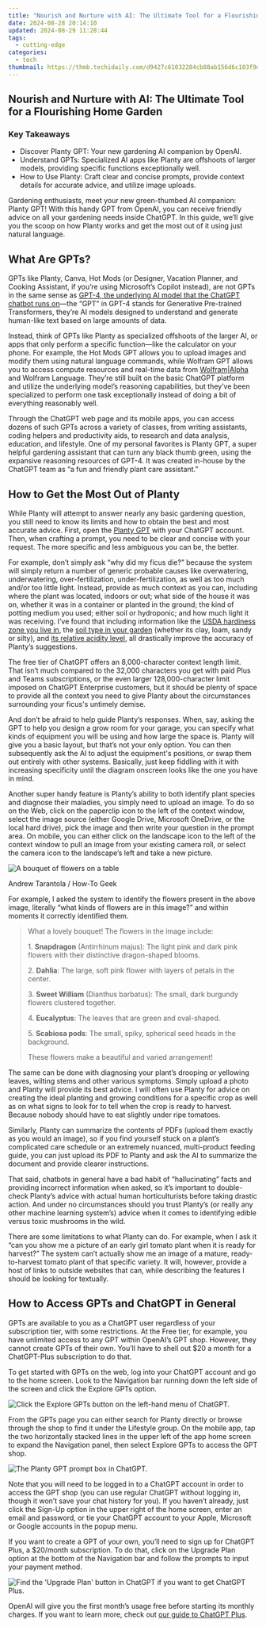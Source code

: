 ```yaml
---
title: "Nourish and Nurture with AI: The Ultimate Tool for a Flourishing Home Garden"
date: 2024-08-28 20:14:10
updated: 2024-08-29 11:28:44
tags:
  - cutting-edge
categories:
  - tech
thumbnail: https://thmb.techidaily.com/d9427c61032284cb88ab156d6c103f9d31f7d2686f689f4e79141572fa04ae5d.jpg
---
```


## Nourish and Nurture with AI: The Ultimate Tool for a Flourishing Home Garden

### Key Takeaways

* Discover Planty GPT: Your new gardening AI companion by OpenAI.
* Understand GPTs: Specialized AI apps like Planty are offshoots of larger models, providing specific functions exceptionally well.
* How to Use Planty: Craft clear and concise prompts, provide context details for accurate advice, and utilize image uploads.

 Gardening enthusiasts, meet your new green-thumbed AI companion: Planty GPT! With this handy GPT from OpenAI, you can receive friendly advice on all your gardening needs inside ChatGPT. In this guide, we’ll give you the scoop on how Planty works and get the most out of it using just natural language.

##  What Are GPTs?

 GPTs like Planty, Canva, Hot Mods (or Designer, Vacation Planner, and Cooking Assistant, if you’re using Microsoft’s Copilot instead), are not GPTs in the same sense as [GPT-4, the underlying AI model that the ChatGPT chatbot runs on](https://vp-tips.techidaily.com/digitize-effortlessly-turn-to-mematic-for-2024/)—the “GPT” in GPT-4 stands for Generative Pre-trained Transformers, they’re AI models designed to understand and generate human-like text based on large amounts of data.

 Instead, think of GPTs like Planty as specialized offshoots of the larger AI, or apps that only perform a specific function—like the calculator on your phone. For example, the Hot Mods GPT allows you to upload images and modify them using natural language commands, while Wolfram GPT allows you to access compute resources and real-time data from [Wolfram|Alpha](https://extra-resources.techidaily.com/new-an-ultimate-guide-about-video-resolution-for-beginners/) and Wolfram Language. They’re still built on the basic ChatGPT platform and utilize the underlying model’s reasoning capabilities, but they’ve been specialized to perform one task exceptionally instead of doing a bit of everything reasonably well.

 Through the ChatGPT web page and its mobile apps, you can access dozens of such GPTs across a variety of classes, from writing assistants, coding helpers and productivity aids, to research and data analysis, education, and lifestyle. One of my personal favorites is Planty GPT, a super helpful gardening assistant that can turn any black thumb green, using the expansive reasoning resources of GPT-4\. It was created in-house by the ChatGPT team as “a fun and friendly plant care assistant.”

##  How to Get the Most Out of Planty

 While Planty will attempt to answer nearly any basic gardening question, you still need to know its limits and how to obtain the best and most accurate advice. First, open the [Planty GPT](http://chatgpt.com/g/g-6PKrcgTBL-planty) with your ChatGPT account. Then, when crafting a prompt, you need to be clear and concise with your request. The more specific and less ambiguous you can be, the better.

 For example, don’t simply ask “why did my ficus die?” because the system will simply return a number of generic probable causes like overwatering, underwatering, over-fertilization, under-fertilization, as well as too much and/or too little light. Instead, provide as much context as you can, including where the plant was located, indoors or out; what side of the house it was on, whether it was in a container or planted in the ground; the kind of potting medium you used; either soil or hydroponic; and how much light it was receiving. I’ve found that including information like the [USDA hardiness zone you live in](https://planthardiness.ars.usda.gov/), the [soil type in your garden](https://www.soils.org/about-soils/basics/types/) (whether its clay, loam, sandy or silty), and [its relative acidity level](https://www.nrcs.usda.gov/sites/default/files/2022-11/pH%20-%20Soil%20Health%20Guide%5F0.pdf), all drastically improve the accuracy of Planty’s suggestions.

 The free tier of ChatGPT offers an 8,000-character context length limit. That isn’t much compared to the 32,000 characters you get with paid Plus and Teams subscriptions, or the even larger 128,000-character limit imposed on ChatGPT Enterprise customers, but it should be plenty of space to provide all the context you need to give Planty about the circumstances surrounding your ficus's untimely demise.

 And don’t be afraid to help guide Planty’s responses. When, say, asking the GPT to help you design a grow room for your garage, you can specify what kinds of equipment you will be using and how large the space is. Planty will give you a basic layout, but that’s not your only option. You can then subsequently ask the AI to adjust the equipment's positions, or swap them out entirely with other systems. Basically, just keep fiddling with it with increasing specificity until the diagram onscreen looks like the one you have in mind.

 Another super handy feature is Planty’s ability to both identify plant species and diagnose their maladies, you simply need to upload an image. To do so on the Web, click on the paperclip icon to the left of the context window, select the image source (either Google Drive, Microsoft OneDrive, or the local hard drive), pick the image and then write your question in the prompt area. On mobile, you can either click on the landscape icon to the left of the context window to pull an image from your existing camera roll, or select the camera icon to the landscape’s left and take a new picture.

![A bouquet of flowers on a table](https://static1.howtogeekimages.com/wordpress/wp-content/uploads/2024/07/pxl_20240716_202916342.jpg) 

Andrew Tarantola / How-To Geek

 For example, I asked the system to identify the flowers present in the above image, literally “what kinds of flowers are in this image?” and within moments it correctly identified them.

> What a lovely bouquet! The flowers in the image include:
> 
> 1\. **Snapdragon** (Antirrhinum majus): The light pink and dark pink flowers with their distinctive dragon-shaped blooms.
> 
> 2\. **Dahlia**: The large, soft pink flower with layers of petals in the center.
> 
> 3\. **Sweet William** (Dianthus barbatus): The small, dark burgundy flowers clustered together.
> 
> 4\. **Eucalyptus**: The leaves that are green and oval-shaped.
> 
> 5\. **Scabiosa pods**: The small, spiky, spherical seed heads in the background.
> 
> These flowers make a beautiful and varied arrangement!

 The same can be done with diagnosing your plant’s drooping or yellowing leaves, wilting stems and other various symptoms. Simply upload a photo and Planty will provide its best advice. I will often use Planty for advice on creating the ideal planting and growing conditions for a specific crop as well as on what signs to look for to tell when the crop is ready to harvest. Because nobody should have to eat slightly under ripe tomatoes.

 Similarly, Planty can summarize the contents of PDFs (upload them exactly as you would an image), so if you find yourself stuck on a plant’s complicated care schedule or an extremely nuanced, multi-product feeding guide, you can just upload its PDF to Planty and ask the AI to summarize the document and provide clearer instructions.

 That said, chatbots in general have a bad habit of “hallucinating” facts and providing incorrect information when asked, so it’s important to double-check Planty’s advice with actual human horticulturists before taking drastic action. And under no circumstances should you trust Planty’s (or really any other machine learning system’s) advice when it comes to identifying edible versus toxic mushrooms in the wild.

 There are some limitations to what Planty can do. For example, when I ask it “can you show me a picture of an early girl tomato plant when it is ready for harvest?” The system can’t actually show me an image of a mature, ready-to-harvest tomato plant of that specific variety. It will, however, provide a host of links to outside websites that can, while describing the features I should be looking for textually.

##  How to Access GPTs and ChatGPT in General

 GPTs are available to you as a ChatGPT user regardless of your subscription tier, with some restrictions. At the Free tier, for example, you have unlimited access to any GPT within OpenAI’s GPT shop. However, they cannot create GPTs of their own. You’ll have to shell out $20 a month for a ChatGPT-Plus subscription to do that.

 To get started with GPTs on the web, log into your ChatGPT account and go to the home screen. Look to the Navigation bar running down the left side of the screen and click the Explore GPTs option.

![Click the Explore GPTs button on the left-hand menu of ChatGPT.](https://static1.howtogeekimages.com/wordpress/wp-content/uploads/2024/07/exploregpts.jpg) 

 From the GPTs page you can either search for Planty directly or browse through the shop to find it under the Lifestyle group. On the mobile app, tap the two horizontally stacked lines in the upper left of the app home screen to expand the Navigation panel, then select Explore GPTs to access the GPT shop.

![The Planty GPT prompt box in ChatGPT.](https://static1.howtogeekimages.com/wordpress/wp-content/uploads/2024/07/expplanty.jpg) 

 Note that you will need to be logged in to a ChatGPT account in order to access the GPT shop (you can use regular ChatGPT without logging in, though it won’t save your chat history for you). If you haven’t already, just click the Sign-Up option in the upper right of the home screen, enter an email and password, or tie your ChatGPT account to your Apple, Microsoft or Google accounts in the popup menu.

 If you want to create a GPT of your own, you’ll need to sign up for ChatGPT Plus, a $20/month subscription. To do that, click on the Upgrade Plan option at the bottom of the Navigation bar and follow the prompts to input your payment method.

![Find the 'Upgrade Plan' button in ChatGPT if you want to get ChatGPT Plus.](https://static1.howtogeekimages.com/wordpress/wp-content/uploads/2024/07/plantyupgrade.jpg) 

 OpenAI will give you the first month’s usage free before starting its monthly charges. If you want to learn more, check out [our guide to ChatGPT Plus](https://android-location.techidaily.com/in-2024-3-effective-methods-to-fake-gps-location-on-android-for-your-vivo-y78t-drfone-by-drfone-virtual/).

<ins class="adsbygoogle"
     style="display:block"
     data-ad-format="autorelaxed"
     data-ad-client="ca-pub-7571918770474297"
     data-ad-slot="1223367746"></ins>



<ins class="adsbygoogle"
     style="display:block"
     data-ad-client="ca-pub-7571918770474297"
     data-ad-slot="8358498916"
     data-ad-format="auto"
     data-full-width-responsive="true"></ins>
